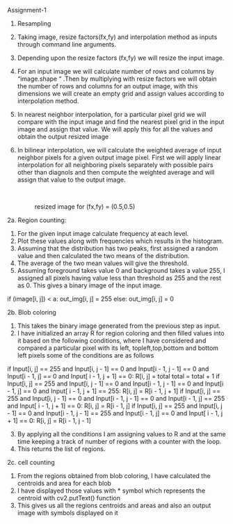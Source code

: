 
Assignment-1
1. Resampling


1. Taking image, resize factors(fx,fy) and interpolation method as inputs through command line arguments.
2. Depending upon the resize factors (fx,fy)  we will resize the input image. 
3. For an input image we will calculate number of rows and columns by “image.shape “ .Then by multiplying with resize factors we will obtain the number of rows and columns for an output image, with this dimensions we will create an empty grid and assign values according to interpolation method.
4. In nearest neighbor interpolation, for a particular pixel grid we will compare with the input image and find the nearest pixel grid in the input image and assign that value. We will apply this for all the values and obtain the output resized image
5. In bilinear interpolation, we will calculate the weighted average of input neighbor pixels for a given output image pixel. First we will apply linear interpolation for all neighboring pixels separately with possible pairs other than diagnols and then compute the weighted average and will assign that value to the output image.


                      

                 resized image for (fx,fy) = (0.5,0.5)


	
2a. Region counting:
                       
1. For the given input image calculate frequency at each level.
2. Plot these values along with frequencies which results in the histogram.
3. Assuming that the distribution has two peaks, first assigned a random value and then calculated the two means of the distribution.
4. The average of the two mean values will give the threshold.
5. Assuming foreground takes value 0 and background takes a value 255, I assigned all pixels having value less than threshold as 255 and the rest as 0. This gives a binary image of the input image. 

if (image[i, j]) < a:
    out_img[i, j] = 255
else:
    out_img[i, j] = 0


                     


2b. Blob coloring
1. This takes the binary image generated from the previous step as input.
2. I have initialized an array R for region coloring and then filled values into it based on the following conditions, where I have considered and compared a particular pixel with its left, topleft,top,bottom and bottom left pixels
some of the conditions are as follows


if Input[i, j] == 255 and Input[i, j - 1] == 0 and Input[i - 1, j - 1] == 0 and Input[i - 1, j] == 0 and Input[
            i - 1, j + 1] == 0:
    R[i, j] = total
    total = total + 1
if Input[i, j] == 255 and Input[i, j - 1] == 0 and Input[i - 1, j - 1] == 0 and Input[i - 1, j] == 0 and Input[
            i - 1, j + 1] == 255:
    R[i, j] = R[i - 1, j + 1]
if Input[i, j] == 255 and Input[i, j - 1] == 0 and Input[i - 1, j - 1] == 0 and Input[i - 1, j] == 255 and Input[
            i - 1, j + 1] == 0:
    R[i, j] = R[i - 1, j]
if Input[i, j] == 255 and Input[i, j - 1] == 0 and Input[i - 1, j - 1] == 255 and Input[i - 1, j] == 0 and Input[
            i - 1, j + 1] == 0:
    R[i, j] = R[i - 1, j - 1]
 

3. By applying all the conditions I am assigning values to R and at the same time keeping a track of number of regions with a counter with the loop.
4. This returns the list of regions.


2c. cell counting
1. From the regions obtained from blob coloring, I have calculated the centroids and area for each blob
2. I have displayed those values with * symbol which represents the centroid with cv2.putText() function
3. This gives us all the regions centroids and areas and also an output image with symbols displayed on it

 

